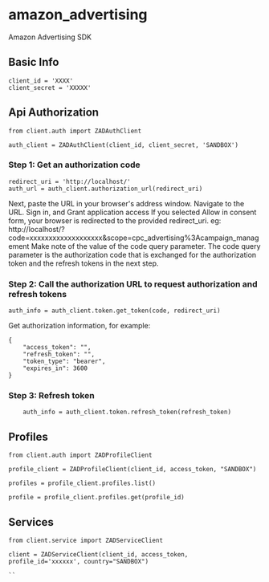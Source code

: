 # amazon_advertising

Amazon Advertising SDK

## Basic Info

```
client_id = 'XXXX'
client_secret = 'XXXXX'
```

## Api Authorization

```
from client.auth import ZADAuthClient

auth_client = ZADAuthClient(client_id, client_secret, 'SANDBOX')
```

###  Step 1: Get an authorization code
```
redirect_uri = 'http://localhost/'
auth_url = auth_client.authorization_url(redirect_uri) 
```
Next, paste the URL in your browser's address window. Navigate to the URL. Sign in, and Grant application access
If you selected Allow in consent form, your browser is redirected to the provided redirect_uri. eg: http://localhost/?code=xxxxxxxxxxxxxxxxxxx&scope=cpc_advertising%3Acampaign_management
Make note of the value of the code query parameter. The code query parameter is the authorization code that is exchanged for the authorization token and the refresh tokens in the next step.

### Step 2: Call the authorization URL to request authorization and refresh tokens
```
auth_info = auth_client.token.get_token(code, redirect_uri)
```

Get authorization information, for example:
```
{
    "access_token": "",
    "refresh_token": "",
    "token_type": "bearer",
    "expires_in": 3600
}
```

### Step 3: Refresh token
```
	auth_info = auth_client.token.refresh_token(refresh_token)
```

## Profiles
```
from client.auth import ZADProfileClient

profile_client = ZADProfileClient(client_id, access_token, "SANDBOX")

profiles = profile_client.profiles.list()

profile = profile_client.profiles.get(profile_id)

```

## Services
```
from client.service import ZADServiceClient

client = ZADServiceClient(client_id, access_token, profile_id='xxxxxx', country="SANDBOX")

``